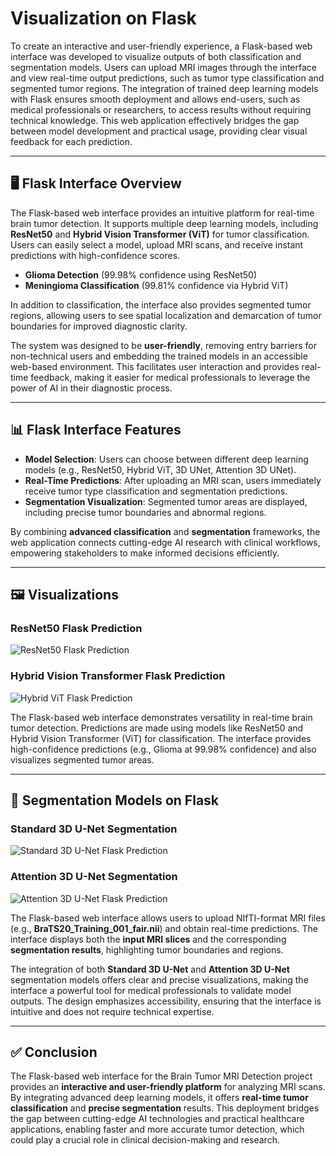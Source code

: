 # Visualization on Flask

To create an interactive and user-friendly experience, a Flask-based web interface was developed to visualize outputs of both classification and segmentation models. Users can upload MRI images through the interface and view real-time output predictions, such as tumor type classification and segmented tumor regions. The integration of trained deep learning models with Flask ensures smooth deployment and allows end-users, such as medical professionals or researchers, to access results without requiring technical knowledge. This web application effectively bridges the gap between model development and practical usage, providing clear visual feedback for each prediction.

---

## 🖥️ Flask Interface Overview

The Flask-based web interface provides an intuitive platform for real-time brain tumor detection. It supports multiple deep learning models, including **ResNet50** and **Hybrid Vision Transformer (ViT)** for tumor classification. Users can easily select a model, upload MRI scans, and receive instant predictions with high-confidence scores.

- **Glioma Detection** (99.98% confidence using ResNet50)
- **Meningioma Classification** (99.81% confidence via Hybrid ViT)

In addition to classification, the interface also provides segmented tumor regions, allowing users to see spatial localization and demarcation of tumor boundaries for improved diagnostic clarity.

The system was designed to be **user-friendly**, removing entry barriers for non-technical users and embedding the trained models in an accessible web-based environment. This facilitates user interaction and provides real-time feedback, making it easier for medical professionals to leverage the power of AI in their diagnostic process.

---

## 📊 Flask Interface Features

- **Model Selection**: Users can choose between different deep learning models (e.g., ResNet50, Hybrid ViT, 3D UNet, Attention 3D UNet).
- **Real-Time Predictions**: After uploading an MRI scan, users immediately receive tumor type classification and segmentation predictions.
- **Segmentation Visualization**: Segmented tumor areas are displayed, including precise tumor boundaries and abnormal regions.

By combining **advanced classification** and **segmentation** frameworks, the web application connects cutting-edge AI research with clinical workflows, empowering stakeholders to make informed decisions efficiently.

---

## 🖼️ Visualizations

### ResNet50 Flask Prediction

![ResNet50 Flask Prediction](https://github.com/user-attachments/assets/809c8bc4-c33a-42a1-ba1a-d613abc2eccf)


### Hybrid Vision Transformer Flask Prediction

![Hybrid ViT Flask Prediction](https://github.com/user-attachments/assets/ef2c60b4-dc28-4840-84c6-85d19cf8c26e)


The Flask-based web interface demonstrates versatility in real-time brain tumor detection. Predictions are made using models like ResNet50 and Hybrid Vision Transformer (ViT) for classification. The interface provides high-confidence predictions (e.g., Glioma at 99.98% confidence) and also visualizes segmented tumor areas.

---

## 🧠 Segmentation Models on Flask

### Standard 3D U-Net Segmentation

![Standard 3D U-Net Flask Prediction](https://github.com/user-attachments/assets/8f2c4e1c-ba79-4ff3-96b7-f45a7cd9af89)


### Attention 3D U-Net Segmentation

![Attention 3D U-Net Flask Prediction](https://github.com/user-attachments/assets/cb4e9030-6d2e-4f84-b9b1-169c51bb6528)


The Flask-based web interface allows users to upload NIfTI-format MRI files (e.g., **BraTS20_Training_001_fair.nii**) and obtain real-time predictions. The interface displays both the **input MRI slices** and the corresponding **segmentation results**, highlighting tumor boundaries and regions.

The integration of both **Standard 3D U-Net** and **Attention 3D U-Net** segmentation models offers clear and precise visualizations, making the interface a powerful tool for medical professionals to validate model outputs. The design emphasizes accessibility, ensuring that the interface is intuitive and does not require technical expertise.

---

## ✅ Conclusion

The Flask-based web interface for the Brain Tumor MRI Detection project provides an **interactive and user-friendly platform** for analyzing MRI scans. By integrating advanced deep learning models, it offers **real-time tumor classification** and **precise segmentation** results. This deployment bridges the gap between cutting-edge AI technologies and practical healthcare applications, enabling faster and more accurate tumor detection, which could play a crucial role in clinical decision-making and research.
